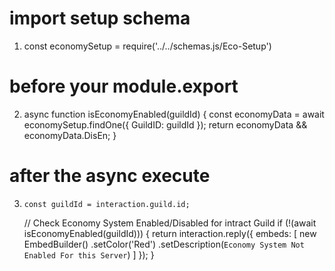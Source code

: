 # import setup schema
1. const economySetup  = require('../../schemas.js/Eco-Setup')

# before your module.export
2. async function isEconomyEnabled(guildId) {
  const economyData = await economySetup.findOne({ GuildID: guildId });
  return economyData && economyData.DisEn;
}

# after the async execute
3.     const guildId = interaction.guild.id;
    // Check Economy System Enabled/Disabled for intract Guild
    if (!(await isEconomyEnabled(guildId))) {
      return interaction.reply({
        embeds: [
          new EmbedBuilder()
          .setColor('Red')
          .setDescription(`Economy System Not Enabled For this Server`)
        ]
      });
    }

